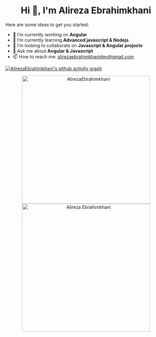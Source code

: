 <h1 align="center">Hi 👋, I'm Alireza Ebrahimkhani</h1>


Here are some ideas to get you started:

- 🔭 I’m currently working on **Angular**
- 🌱 I’m currently learning **Advanced javascript & Nodejs**
- 👯 I’m looking to collaborate on **Javascript & Angular projects**
- 💬 Ask me about **Angular & Javascript**
- 📫 How to reach me: alirezaebrahimkhanidev@gmail.com

[![AlirezaEbrahimkhani's github activity graph](https://activity-graph.herokuapp.com/graph?username=AlirezaEbrahimkhani&theme=rogue)](https://github.com/AlirezaEbrahimkhani)
<p align="center">
  <img width="400em" src="https://github-readme-stats.vercel.app/api?username=AlirezaEbrahimkhani&include_all_commits=true&show_icons=true&theme=radical" alt="AlirezaEbrahimkhani"/>
  <img width="400em" src="https://github-readme-streak-stats.herokuapp.com/?user=AlirezaEbrahimkhani&theme=radical" alt="Alireza Ebrahimkhani" />
</p>
